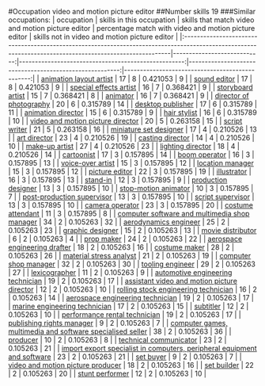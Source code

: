 #Occupation video and motion picture editor
##Number skills 19
###Similar occupations:
| occupation                                                                                                                                              |   skills in this occupation |   skills that match video and motion picture editor |   percentage match with video and motion picture editor |   skills not in video and motion picture editor |
|:--------------------------------------------------------------------------------------------------------------------------------------------------------|----------------------------:|----------------------------------------------------:|--------------------------------------------------------:|------------------------------------------------:|
| [animation layout artist](animation_layout_artist.md)                                                                                                   |                          17 |                                                   8 |                                                0.421053 |                                               9 |
| [sound editor](sound_editor.md)                                                                                                                         |                          17 |                                                   8 |                                                0.421053 |                                               9 |
| [special effects artist](special_effects_artist.md)                                                                                                     |                          16 |                                                   7 |                                                0.368421 |                                               9 |
| [storyboard artist](storyboard_artist.md)                                                                                                               |                          15 |                                                   7 |                                                0.368421 |                                               8 |
| [animator](animator.md)                                                                                                                                 |                          16 |                                                   7 |                                                0.368421 |                                               9 |
| [director of photography](director_of_photography.md)                                                                                                   |                          20 |                                                   6 |                                                0.315789 |                                              14 |
| [desktop publisher](desktop_publisher.md)                                                                                                               |                          17 |                                                   6 |                                                0.315789 |                                              11 |
| [animation director](animation_director.md)                                                                                                             |                          15 |                                                   6 |                                                0.315789 |                                               9 |
| [hair stylist](hair_stylist.md)                                                                                                                         |                          16 |                                                   6 |                                                0.315789 |                                              10 |
| [video and motion picture director](video_and_motion_picture_director.md)                                                                               |                          20 |                                                   5 |                                                0.263158 |                                              15 |
| [script writer](script_writer.md)                                                                                                                       |                          21 |                                                   5 |                                                0.263158 |                                              16 |
| [miniature set designer](miniature_set_designer.md)                                                                                                     |                          17 |                                                   4 |                                                0.210526 |                                              13 |
| [art director](art_director.md)                                                                                                                         |                          23 |                                                   4 |                                                0.210526 |                                              19 |
| [casting director](casting_director.md)                                                                                                                 |                          14 |                                                   4 |                                                0.210526 |                                              10 |
| [make-up artist](make-up_artist.md)                                                                                                                     |                          27 |                                                   4 |                                                0.210526 |                                              23 |
| [lighting director](lighting_director.md)                                                                                                               |                          18 |                                                   4 |                                                0.210526 |                                              14 |
| [cartoonist](cartoonist.md)                                                                                                                             |                          17 |                                                   3 |                                                0.157895 |                                              14 |
| [boom operator](boom_operator.md)                                                                                                                       |                          16 |                                                   3 |                                                0.157895 |                                              13 |
| [voice-over artist](voice-over_artist.md)                                                                                                               |                          15 |                                                   3 |                                                0.157895 |                                              12 |
| [location manager](location_manager.md)                                                                                                                 |                          15 |                                                   3 |                                                0.157895 |                                              12 |
| [picture editor](picture_editor.md)                                                                                                                     |                          22 |                                                   3 |                                                0.157895 |                                              19 |
| [illustrator](illustrator.md)                                                                                                                           |                          16 |                                                   3 |                                                0.157895 |                                              13 |
| [stand-in](stand-in.md)                                                                                                                                 |                          12 |                                                   3 |                                                0.157895 |                                               9 |
| [production designer](production_designer.md)                                                                                                           |                          13 |                                                   3 |                                                0.157895 |                                              10 |
| [stop-motion animator](stop-motion_animator.md)                                                                                                         |                          10 |                                                   3 |                                                0.157895 |                                               7 |
| [post-production supervisor](post-production_supervisor.md)                                                                                             |                          13 |                                                   3 |                                                0.157895 |                                              10 |
| [script supervisor](script_supervisor.md)                                                                                                               |                          13 |                                                   3 |                                                0.157895 |                                              10 |
| [camera operator](camera_operator.md)                                                                                                                   |                          23 |                                                   3 |                                                0.157895 |                                              20 |
| [costume attendant](costume_attendant.md)                                                                                                               |                          11 |                                                   3 |                                                0.157895 |                                               8 |
| [computer software and multimedia shop manager](computer_software_and_multimedia_shop_manager.md)                                                       |                          34 |                                                   2 |                                                0.105263 |                                              32 |
| [aerodynamics engineer](aerodynamics_engineer.md)                                                                                                       |                          25 |                                                   2 |                                                0.105263 |                                              23 |
| [graphic designer](graphic_designer.md)                                                                                                                 |                          15 |                                                   2 |                                                0.105263 |                                              13 |
| [movie distributor](movie_distributor.md)                                                                                                               |                           6 |                                                   2 |                                                0.105263 |                                               4 |
| [prop maker](prop_maker.md)                                                                                                                             |                          24 |                                                   2 |                                                0.105263 |                                              22 |
| [aerospace engineering drafter](aerospace_engineering_drafter.md)                                                                                       |                          18 |                                                   2 |                                                0.105263 |                                              16 |
| [costume maker](costume_maker.md)                                                                                                                       |                          28 |                                                   2 |                                                0.105263 |                                              26 |
| [material stress analyst](material_stress_analyst.md)                                                                                                   |                          21 |                                                   2 |                                                0.105263 |                                              19 |
| [computer shop manager](computer_shop_manager.md)                                                                                                       |                          32 |                                                   2 |                                                0.105263 |                                              30 |
| [tooling engineer](tooling_engineer.md)                                                                                                                 |                          29 |                                                   2 |                                                0.105263 |                                              27 |
| [lexicographer](lexicographer.md)                                                                                                                       |                          11 |                                                   2 |                                                0.105263 |                                               9 |
| [automotive engineering technician](automotive_engineering_technician.md)                                                                               |                          19 |                                                   2 |                                                0.105263 |                                              17 |
| [assistant video and motion picture director](assistant_video_and_motion_picture_director.md)                                                           |                          12 |                                                   2 |                                                0.105263 |                                              10 |
| [rolling stock engineering technician](rolling_stock_engineering_technician.md)                                                                         |                          16 |                                                   2 |                                                0.105263 |                                              14 |
| [aerospace engineering technician](aerospace_engineering_technician.md)                                                                                 |                          19 |                                                   2 |                                                0.105263 |                                              17 |
| [marine engineering technician](marine_engineering_technician.md)                                                                                       |                          17 |                                                   2 |                                                0.105263 |                                              15 |
| [subtitler](subtitler.md)                                                                                                                               |                          12 |                                                   2 |                                                0.105263 |                                              10 |
| [performance rental technician](performance_rental_technician.md)                                                                                       |                          19 |                                                   2 |                                                0.105263 |                                              17 |
| [publishing rights manager](publishing_rights_manager.md)                                                                                               |                           9 |                                                   2 |                                                0.105263 |                                               7 |
| [computer games, multimedia and software specialised seller](computer_games,_multimedia_and_software_specialised_seller.md)                             |                          38 |                                                   2 |                                                0.105263 |                                              36 |
| [producer](producer.md)                                                                                                                                 |                          10 |                                                   2 |                                                0.105263 |                                               8 |
| [technical communicator](technical_communicator.md)                                                                                                     |                          23 |                                                   2 |                                                0.105263 |                                              21 |
| [import export specialist in computers, peripheral equipment and software](import_export_specialist_in_computers,_peripheral_equipment_and_software.md) |                          23 |                                                   2 |                                                0.105263 |                                              21 |
| [set buyer](set_buyer.md)                                                                                                                               |                           9 |                                                   2 |                                                0.105263 |                                               7 |
| [video and motion picture producer](video_and_motion_picture_producer.md)                                                                               |                          18 |                                                   2 |                                                0.105263 |                                              16 |
| [set builder](set_builder.md)                                                                                                                           |                          22 |                                                   2 |                                                0.105263 |                                              20 |
| [stunt performer](stunt_performer.md)                                                                                                                   |                          12 |                                                   2 |                                                0.105263 |                                              10 |
